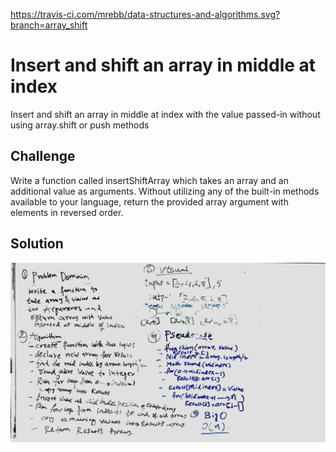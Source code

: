 https://travis-ci.com/mrebb/data-structures-and-algorithms.svg?branch=array_shift

# Insert and shift an array in middle at index
Insert and shift an array in middle at index with the value passed-in without using array.shift or push methods

## Challenge
Write a function called insertShiftArray which takes an array and an additional value as arguments. Without utilizing any of the built-in methods available to your language, return the provided array argument with elements in reversed order.

## Solution
<img src = "./assets/array_shift.JPG">